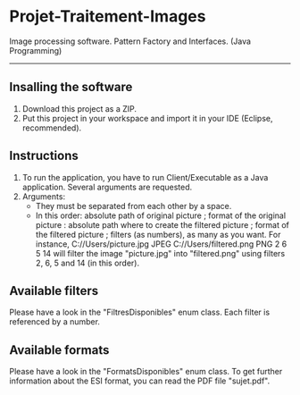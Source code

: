 # Projet-Traitement-Images
Image processing software. Pattern Factory and Interfaces. (Java Programming)

----------------------------------------------------------------------------------------

Insalling the software
----------------------

1. Download this project as a ZIP.
2. Put this project in your workspace and import it in your IDE (Eclipse, recommended).

Instructions
------------

1. To run the application, you have to run Client/Executable as a Java application. Several arguments are requested.
2. Arguments: 
    - They must be separated from each other by a space.
    - In this order: absolute path of original picture ; format of the original picture : absolute path where to create the filtered picture ; format of the filtered picture ; filters (as numbers), as many as you want.
    For instance, C://Users/picture.jpg JPEG C://Users/filtered.png PNG 2 6 5 14 will filter the image "picture.jpg" into "filtered.png" using filters 2, 6, 5 and 14 (in this order).

Available filters
-----------------
Please have a look in the "FiltresDisponibles" enum class. Each filter is referenced by a number.

Available formats
-----------------
Please have a look in the "FormatsDisponibles" enum class. To get further information about the ESI format, you can read the PDF file "sujet.pdf".
